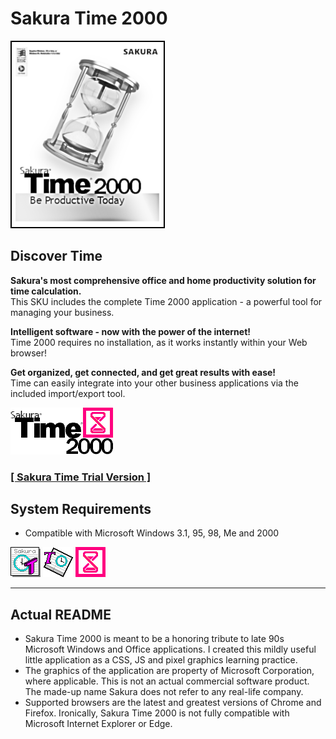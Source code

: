 # Sakura Time 2000

![Sakura Time 2000 box art](./assets/img/boxart-photocopy.png?raw=true "Sakura Time 2000")

## Discover Time

**Sakura's most comprehensive office and home productivity solution for time calculation.**  
This SKU includes the complete Time 2000 application - a powerful tool for managing your business.

**Intelligent software - now with the power of the internet!**  
Time 2000 requires no installation, as it works instantly within your Web browser!

**Get organized, get connected, and get great results with ease!**  
Time can easily integrate into your other business applications via the included import/export tool.

![Sakura Time 2000 full logo](./assets/img/full.png?raw=true "Sakura Time 2000")

### [**[ Sakura Time Trial Version ]**](https://tatuarvela.github.io/Sakura-Time-2000/)

## System Requirements

* Compatible with Microsoft Windows 3.1, 95, 98, Me and 2000

![Sakura Time 2000 full logo](./assets/img/48-3.png?raw=true "Sakura Time 2000") ![Sakura Time 2000 full logo](./assets/img/48-97.png?raw=true "Sakura Time 2000") ![Sakura Time 2000 full logo](./assets/img/48.png?raw=true "Sakura Time 2000")

---

## Actual README

* Sakura Time 2000 is meant to be a honoring tribute to late 90s Microsoft Windows and Office applications. I created this mildly useful little application as a CSS, JS and pixel graphics learning practice.
* The graphics of the application are property of Microsoft Corporation, where applicable. This is not an actual commercial software product. The made-up name Sakura does not refer to any real-life company.
* Supported browsers are the latest and greatest versions of Chrome and Firefox. Ironically, Sakura Time 2000 is not fully compatible with Microsoft Internet Explorer or Edge.
